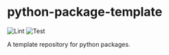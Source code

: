 # python-package-template

![Lint](https://github.com/yourusername/yourrepository/actions/workflows/lint.yml/badge.svg)
![Test](https://github.com/yourusername/yourrepository/actions/workflows/test.yml/badge.svg)

A template repository for python packages.
